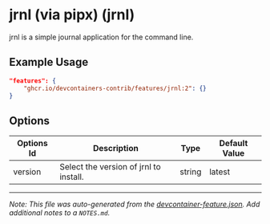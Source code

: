 

# jrnl (via pipx) (jrnl)

jrnl is a simple journal application for the command line.

## Example Usage

```json
"features": {
    "ghcr.io/devcontainers-contrib/features/jrnl:2": {}
}
```

## Options

| Options Id | Description | Type | Default Value |
|-----|-----|-----|-----|
| version | Select the version of jrnl to install. | string | latest |



---

_Note: This file was auto-generated from the [devcontainer-feature.json](https://github.com/devcontainers-contrib/features/blob/main/src/jrnl/devcontainer-feature.json).  Add additional notes to a `NOTES.md`._
